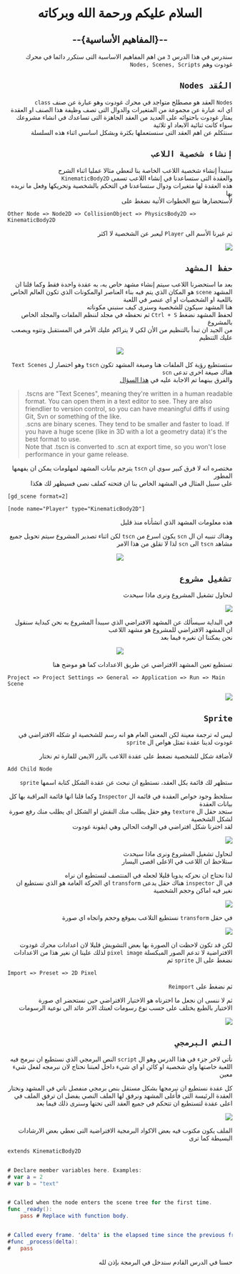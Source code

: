 <div dir = rtl>


<div align = "center">

# السلام عليكم ورحمة الله وبركاته
## --{المفاهيم الأساسية}--
</div>

سندرس في هذا الدرس `3` من اهم المفاهيم الاساسية التى ستكرر دائما في محرك غودوت وهم `Nodes, Scenes, Scripts`

## `العُقد Nodes`
`Nodes` العقد هو مصطلح متواجد في محرك غودوت وهو عبارة عن صنف `class`  
اي انه عبارة عن مجموعة من المتغيرات والدوال التى تصف وظيفة هذا الصنف او العقدة  
يمتاز غودوت باحتوائه على العديد من العقد الجاهزة التى تساعدك في انشاء مشروعك سواء كانت ثنائية الابعاد او ثلاثية  
سنتكلم عن اهم العقد التى سنستعملها بكثرة وبشكل اساسي اثناء هذه السلسلة  

## `إنشاء شخصية اللاعب`
سنبدأ إنشاء شخصية اللاعب الخاصة بنا لنعطي مثالا عمليا اثناء الشرح  
 والعقدة التى ستساعدنا في إنشاء اللاعب تسمى `KinematicBody2D`  
هذه العقدة لها متغيرات ودوال ستساعدنا في التحكم بالشخصية وتحريكها وفعل ما نريده بها  
لأستحضارها نتبع الخطوات الأتية نضغط على  

<div dir = ltr>

`Other Node => Node2D => CollisionObject => PhysicsBody2D => KinematicBody2D` 

</div>

ثم غيرنا الأسم الى `Player` ليعبر عن الشخصية لا اكثر

![](Image/0.gif)

## `حفظ المشهد`
بعد ما استحضرنا اللاعب سيتم إنشاء مشهد خاص به، به عقدة واحدة فقط وكما قلنا ان المشهد `scene` هو المكان الذي يتم فيه بناء العناصر اوالمكونات الذي تكون العالم الخاص باللعبة او الشخصيات او اي عنصر في اللعبة  
هنا المشهد سيكون للشخصية وسنرى كيف سنبني مكوناته  
لحفظ المشهد نضغط  `Ctrl + S` ثم نحفظه في مجلد لننظم الملفات والمجلد الخاص بالمشروع  
من الجيد ان تبدأ بالتنظيم من الأن لكي لا يتراكم عليك الأمر في المستقبل وتتوه ويصعب عليك التنظيم  

<div align = "center">

  ![](Image/1.gif)
</div>

ستستطيع رؤية كل الملفات هنا وصيغة المشهد تكون `tscn` وهو اختصار ل `Text Scenes`
هناك صيغة اخرى تدعى `scn`  
والفرق بينهما تم الاجابة عليه في [هذا السؤال](https://godotengine.org/qa/5447/what-are-diffrence-between-scn-and-tsn-which-one-is-better)

<div dir = ltr>

> .tscns are "Text Scenes", meaning they're written in a human readable format. You can open them in a text editor to see. They are also friendlier to version control, so you can have meaningful diffs if using Git, Svn or something of the like.  
.scns are binary scenes. They tend to be smaller and faster to load. If you have a huge scene (like in 3D with a lot a geometry data) it's the best format to use.  
Note that .tscn is converted to .scn at export time, so you won't lose performance in your game release.

</div>

مختصره انه لا فرق كبير سوي ان `tscn` يترجم بيانات المشهد لمهلومات يمكن ان يفهمها المطور  
على سبيل المثال في المشهد الخاص بنا ان فتحته كملف نصي فسيظهر لك هكذا  

<div dir = ltr>

```
[gd_scene format=2]

[node name="Player" type="KinematicBody2D"]
```
</div>

هذه معلومات المشهد الذي انشأناه منذ قليل

وهناك تنبيه ان ال `scn` يكون اسرع من `tscn` لكن اثناء تصدير المشروع سيتم تحويل جميع مشاهد `tscn` الى `scn` لذا لا تقلق من هذا الامر

<div align = "center">

  ![](Image/2.png)
</div>

## `تشغيل مشروع`
لنحاول تشغيل المشروع ونرى ماذا سيحدث

![](Image/3.gif)

في البداية سيسألك عن المشهد الافتراضي الذي سيبدأ المشروع به
نحن كبداية سنقول ان المشهد الافتراضي للمشروع هو مشهد اللاعب  
نحن يمكننا ان نغيره فيما بعد

<div align = "center">

![](Image/4.png)
</div>

تستطيع تعين المشهد الافتراضي عن طريق الاعدادات كما هو موضح هنا 

<div dir = ltr>

`Project => Project Settings => General => Application => Run => Main Scene`

</div>

![](Image/5.gif)

## `Sprite`

ليس له ترجمة معينة لكن المعنى العام هو انه رسم للشخصية او شكله الافتراضي
في غودوت لدينا عقدة تمثل هواص ال `sprite` 

لأضافة شكل للشخصية نضغط على عقدة اللاعب بالزر الايمن للفارة ثم نختار  

<div dir = ltr>

`Add Child Node`

</div>

ستظهر لك قائمة بكل العقد، نستطيع ان نبحث عن عقدة الشكل كتابة اسمها `sprite`

ستلحظ وجود خواص العقدة في قائمة ال `Inspector` وكما قلنا انها قائمة المراقبة بها كل بيانات العقدة  
ستجد حقل ال `texture` وهو حقل يطلب منك النقش او الشكل اي يطلب منك رفع صورة لشكل الشخصية  
لقد اخترنا شكل افتراضي في الوقت الحالي وهي ايقونة غودوت  

![](Image/6.gif)

لنحاول تشغيل المشروع ونرى ماذا سيحدث  
ستلاحظ ان اللاعب في الاعلى اقصى اليسار

لذا نحتاج ان نحركه يدويا قليلا لجعله في المنتصف لنستطيع ان نراه  
في ال `inspector` هناك حقل يدعى `transform` اي الحركة العامة هو الذي نستطيع ان نغير فيه اماكن وحجم الشخصية  

![](Image/7.gif)

في حقل `transform` نستطيع التلاعب بموقع وحجم واتجاه اي صورة  

![](Image/8.gif)

لكن قد تكون لاحظت ان الصورة بها بعض التشويش قليلا
لان اعدادات محرك غودوت الافتراضية لا تدعم الصور المبكسلة `pixel image` لذلك علينا ان نغير هذا من الاعدادات  
نضغط على ال `sprite` ثم 
<div dir = ltr>

`Import => Preset => 2D Pixel `

</div>

ثم نضغط على `Reimport`

ثم لا ننسى ان نجعل ما اخترناه هو الاختيار الافتراضي حين نستحضر اي صورة  
الاختيار بالطبع يختلف على حسب نوع رسومات لعبتك الانر عائد الى نوعية الرسومات

![](Image/9.gif)

## `النص البرمجي`
نأتي لاخر جزء في هذا الدرس وهو ال `script` النص البرمجي الذي نستطيع ان نبرمج فيه اللعبة خاصتها واي شخصية او كائن او اي شيء داخل لعبتنا نحتاج لان نبرمجه لفعل شيء معين

كل عقدة نستطيع ان نبرمجها بشكل مستقل بنص برمجي منفصل
ناتي في المشهد ونختار العقدة الرئيسة التى فأعلى المشهد ونرفق لها الملف النصي
يفضل ان ترفق الملف في اعلى عقدة لتستطيع ان تتحكم في جميع العقد التى تحتها  وسنرى ذلك فيما بعد  

![](Image/10.gif)

الملف يكون مكتوب فيه بعض الاكواد البرمجية الافتراضية التى تعطي بعض الارشادات البسيطة كما ترى

<div dir = ltr>

```swift
extends KinematicBody2D


# Declare member variables here. Examples:
# var a = 2
# var b = "text"


# Called when the node enters the scene tree for the first time.
func _ready():
	pass # Replace with function body.


# Called every frame. 'delta' is the elapsed time since the previous frame.
#func _process(delta):
#	pass
```
</div>

حسنا في الدرس القادم سندخل في البرمجة بإذن لله

</div> 